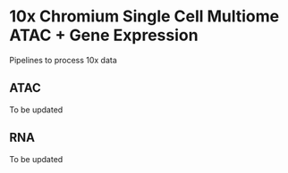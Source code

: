 # 10x Chromium Single Cell Multiome ATAC + Gene Expression

Pipelines to process 10x data

## ATAC

To be updated

## RNA

To be updated